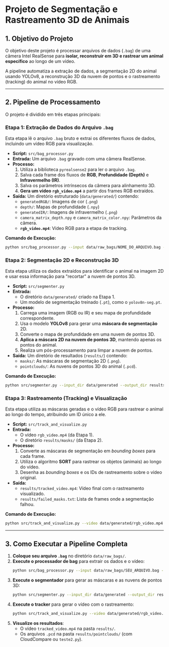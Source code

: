 # Projeto de Segmentação e Rastreamento 3D de Animais

## 1. Objetivo do Projeto

O objetivo deste projeto é processar arquivos de dados (`.bag`) de uma câmera Intel RealSense para **isolar, reconstruir em 3D e rastrear um animal específico** ao longo de um vídeo.

A pipeline automatiza a extração de dados, a segmentação 2D do animal usando YOLOv8, a reconstrução 3D da nuvem de pontos e o rastreamento (tracking) do animal no vídeo RGB.

---

## 2. Pipeline de Processamento

O projeto é dividido em três etapas principais:

### Etapa 1: Extração de Dados do Arquivo `.bag`

Esta etapa lê o arquivo `.bag` bruto e extrai os diferentes fluxos de dados, incluindo um vídeo RGB para visualização.

- **Script:** `src/bag_processor.py`
- **Entrada:** Um arquivo `.bag` gravado com uma câmera RealSense.
- **Processo:**
  1. Utiliza a biblioteca `pyrealsense2` para ler o arquivo `.bag`.
  2. Salva cada frame dos fluxos de **RGB**, **Profundidade (Depth)** e **Infravermelho (IR)**.
  3. Salva os parâmetros intrínsecos da câmera para alinhamento 3D.
  4. **Gera um vídeo `rgb_video.mp4`** a partir dos frames RGB extraídos.
- **Saída:** Um diretório estruturado (`data/generated/`) contendo:
  - `generatedRGB/`: Imagens de cor (`.png`)
  - `depth/`: Mapas de profundidade (`.npy`)
  - `generatedIR/`: Imagens de infravermelho (`.png`)
  - `camera_matrix_depth.npy` e `camera_matrix_color.npy`: Parâmetros da câmera.
  - **`rgb_video.mp4`**: Vídeo RGB para a etapa de tracking.

**Comando de Execução:**
```bash
python src/bag_processor.py --input data/raw_bags/NOME_DO_ARQUIVO.bag --output data/generated
```

### Etapa 2: Segmentação 2D e Reconstrução 3D

Esta etapa utiliza os dados extraídos para identificar o animal na imagem 2D e usar essa informação para "recortar" a nuvem de pontos 3D.

- **Script:** `src/segmenter.py`
- **Entrada:**
  - O diretório `data/generated/` criado na Etapa 1.
  - Um modelo de segmentação treinado (`.pt`), como o `yolov8n-seg.pt`.
- **Processo:**
  1. Carrega uma imagem (RGB ou IR) e seu mapa de profundidade correspondente.
  2. Usa o modelo **YOLOv8** para gerar uma **máscara de segmentação** 2D.
  3. Converte o mapa de profundidade em uma nuvem de pontos 3D.
  4. **Aplica a máscara 2D na nuvem de pontos 3D**, mantendo apenas os pontos do animal.
  5. Realiza um pós-processamento para limpar a nuvem de pontos.
- **Saída:** Um diretório de resultados (`results/`) contendo:
  - `masks/`: As máscaras de segmentação 2D (`.png`).
  - `pointclouds/`: As nuvens de pontos 3D do animal (`.pcd`).

**Comando de Execução:**
```bash
python src/segmenter.py --input_dir data/generated --output_dir results --model_path models/yolov8n-seg.pt
```

### Etapa 3: Rastreamento (Tracking) e Visualização

Esta etapa utiliza as máscaras geradas e o vídeo RGB para rastrear o animal ao longo do tempo, atribuindo um ID único a ele.

- **Script:** `src/track_and_visualize.py`
- **Entrada:**
  - O vídeo `rgb_video.mp4` (da Etapa 1).
  - O diretório `results/masks/` (da Etapa 2).
- **Processo:**
  1. Converte as máscaras de segmentação em *bounding boxes* para cada frame.
  2. Utiliza o algoritmo **SORT** para rastrear os objetos (animais) ao longo do vídeo.
  3. Desenha as *bounding boxes* e os IDs de rastreamento sobre o vídeo original.
- **Saída:**
  - `results/tracked_video.mp4`: Vídeo final com o rastreamento visualizado.
  - `results/failed_masks.txt`: Lista de frames onde a segmentação falhou.

**Comando de Execução:**
```bash
python src/track_and_visualize.py --video data/generated/rgb_video.mp4 --masks results/masks --output results/tracked_video.mp4
```

---

## 3. Como Executar a Pipeline Completa

1.  **Coloque seu arquivo `.bag`** no diretório `data/raw_bags/`.
2.  **Execute o processador de bag** para extrair os dados e o vídeo:
    ```bash
    python src/bag_processor.py --input data/raw_bags/SEU_ARQUIVO.bag --output data/generated
    ```
3.  **Execute o segmentador** para gerar as máscaras e as nuvens de pontos 3D:
    ```bash
    python src/segmenter.py --input_dir data/generated --output_dir results --model_path models/yolov8n-seg.pt
    ```
4.  **Execute o tracker** para gerar o vídeo com o rastreamento:
    ```bash
    python src/track_and_visualize.py --video data/generated/rgb_video.mp4 --masks results/masks --output results/tracked_video.mp4
    ```
5.  **Visualize os resultados**:
    - O vídeo `tracked_video.mp4` na pasta `results/`.
    - Os arquivos `.pcd` na pasta `results/pointclouds/` (com CloudCompare ou `teste2.py`).